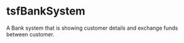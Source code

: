 # tsfBankSystem
A Bank system that is showing customer details and exchange funds between customer.
